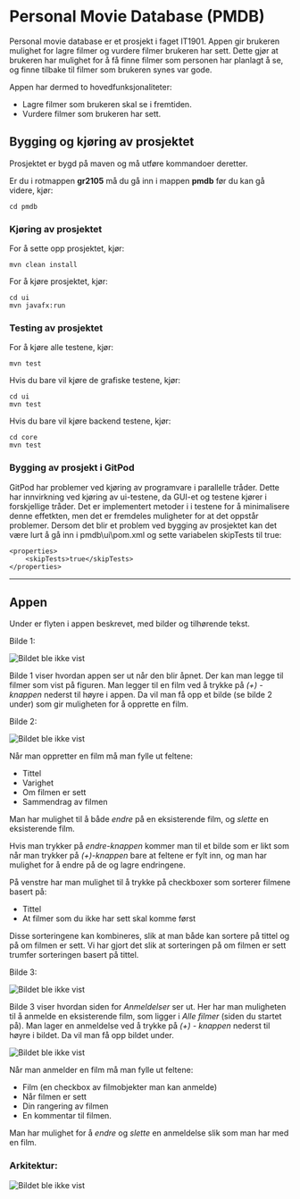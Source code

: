 # Personal Movie Database (PMDB)
Personal movie database er et prosjekt i faget IT1901. Appen gir brukeren mulighet for lagre filmer og vurdere filmer brukeren har sett. Dette gjør at brukeren har mulighet for å få finne filmer som personen har planlagt å se, og finne tilbake til filmer som brukeren synes var gode.

Appen har dermed to hovedfunksjonaliteter:
- Lagre filmer som brukeren skal se i fremtiden.
- Vurdere filmer som brukeren har sett.

## Bygging og kjøring av prosjektet

Prosjektet er bygd på maven og må utføre kommandoer deretter.

Er du i rotmappen **gr2105** må du gå inn i mappen **pmdb** før du kan gå videre, kjør:

```
cd pmdb
```

### Kjøring av prosjektet


For å sette opp prosjektet, kjør:

```
mvn clean install
```

For å kjøre prosjektet, kjør:

```
cd ui
mvn javafx:run
```

### Testing av prosjektet
For å kjøre alle testene, kjør:

```
mvn test
```

Hvis du bare vil kjøre de grafiske testene, kjør:

```
cd ui
mvn test
```

Hvis du bare vil kjøre backend testene, kjør:
```
cd core
mvn test
```

### Bygging av prosjekt i GitPod
GitPod har problemer ved kjøring av programvare i parallelle tråder. Dette har innvirkning ved kjøring av ui-testene, da GUI-et og testene kjører i forskjellige tråder. Det er implementert metoder i i testene for å minimalisere denne effetkten, men det er fremdeles muligheter for at det oppstår problemer. Dersom det blir et problem ved bygging av prosjektet kan det være lurt å gå inn i pmdb\ui\pom.xml og sette variabelen skipTests til true:
```
<properties>
    <skipTests>true</skipTests>
</properties>
```

---
## Appen

Under er flyten i appen beskrevet, med bilder og tilhørende tekst.

Bilde 1:

![Bildet ble ikke vist](images/allmovies.png)

Bilde 1 viser hvordan appen ser ut når den blir åpnet. Der kan man legge til filmer som vist på figuren. Man legger til en film ved å trykke på *(+) - knappen* nederst til høyre i appen. Da vil man få opp et bilde (se bilde 2 under) som gir muligheten for å opprette en film.

Bilde 2:

![Bildet ble ikke vist](images/movieImage.png)

Når man oppretter en film må man fylle ut feltene:
- Tittel
- Varighet
- Om filmen er sett
- Sammendrag av filmen

Man har mulighet til å både *endre* på en eksisterende film, og *slette* en eksisterende film. 

Hvis man trykker på *endre-knappen* kommer man til et bilde som er likt som når man trykker på *(+)-knappen* bare at feltene er fylt inn, og man har mulighet for å endre på de og lagre endringene.

På venstre har man mulighet til å trykke på checkboxer som sorterer filmene basert på:
- Tittel
- At filmer som du ikke har sett skal komme først

Disse sorteringene kan kombineres, slik at man både kan sortere på tittel og på om filmen er sett. Vi har gjort det slik at sorteringen på om filmen er sett trumfer sorteringen basert på tittel.


Bilde 3:

![Bildet ble ikke vist](images/reviewedMovies.png)

Bilde 3 viser hvordan siden for *Anmeldelser* ser ut. Her har man muligheten til å anmelde en eksisterende film, som ligger i *Alle filmer* (siden du startet på). Man lager en anmeldelse ved å trykke på *(+) - knappen* nederst til høyre i bildet. Da vil man få opp bildet under.

![Bildet ble ikke vist](images/reviewImage.png)

Når man anmelder en film må man fylle ut feltene:
- Film (en checkbox av filmobjekter man kan anmelde)
- Når filmen er sett
- Din rangering av filmen
- En kommentar til filmen.

Man har mulighet for å *endre* og *slette* en anmeldelse slik som man har med en film.


### Arkitektur:

![Bildet ble ikke vist](images/packageStructure.png)